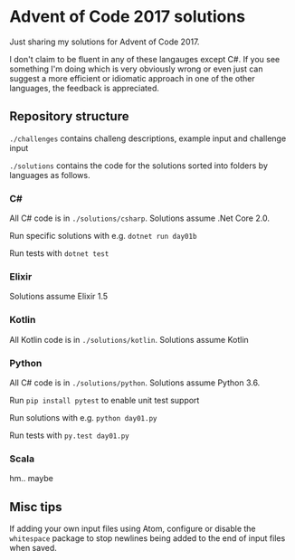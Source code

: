 # Advent of Code 2017 solutions

Just sharing my solutions for Advent of Code 2017.

I don't claim to be fluent in any of these langauges except C#. If you see something I'm doing which is very obviously wrong or even just can suggest a more efficient or idiomatic approach in one of the other languages, the feedback is appreciated.

## Repository structure

`./challenges` contains challeng descriptions, example input and challenge input

`./solutions` contains the code for the solutions sorted into folders by languages as follows.

### C#

All C# code is in `./solutions/csharp`. Solutions assume .Net Core 2.0.

Run specific solutions with e.g. `dotnet run day01b`

Run tests with `dotnet test`

### Elixir

Solutions assume Elixir 1.5

### Kotlin

All Kotlin code is in `./solutions/kotlin`. Solutions assume Kotlin

### Python

All C# code is in `./solutions/python`. Solutions assume Python 3.6.

Run `pip install pytest` to enable unit test support

Run solutions with e.g. `python day01.py`

Run tests with `py.test day01.py`

### Scala

hm.. maybe

## Misc tips

If adding your own input files using Atom, configure or disable the `whitespace` package to stop newlines being added to the end of input files when saved.